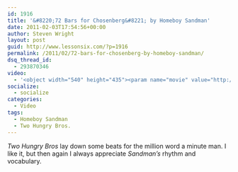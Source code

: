```yaml
---
id: 1916
title: '&#8220;72 Bars for Chosenberg&#8221; by Homeboy Sandman'
date: 2011-02-03T17:54:56+00:00
author: Steven Wright
layout: post
guid: http://www.lessonsix.com/?p=1916
permalink: /2011/02/72-bars-for-chosenberg-by-homeboy-sandman/
dsq_thread_id:
  - 293870346
video:
  - '<object width="540" height="435"><param name="movie" value="http://www.youtube.com/v/Krs4u59E0_A?fs=1&hl=en_GB"></param><param name="allowFullScreen" value="true"></param><param name="allowscriptaccess" value="always"></param><embed src="http://www.youtube.com/v/Krs4u59E0_A?fs=1&hl=en_GB" type="application/x-shockwave-flash" width="540" height="435" allowscriptaccess="always" allowfullscreen="true"></embed></object>'
socialize:
  - socialize
categories:
  - Video
tags:
  - Homeboy Sandman
  - Two Hungry Bros.
---
```

_Two Hungry Bros_ lay down some beats for the million word a minute man. I like it, but then again I always appreciate _Sandman&#8217;s_ rhythm and vocabulary.